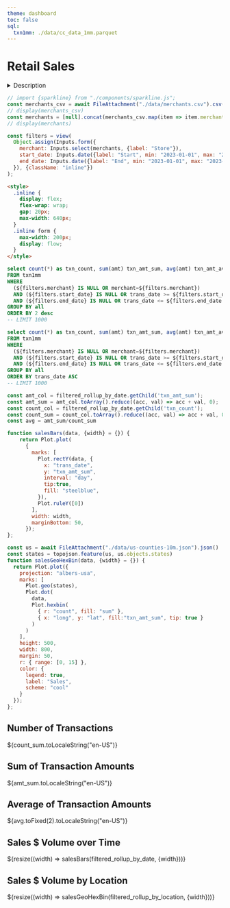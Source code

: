 ```yaml
---
theme: dashboard
toc: false
sql:
  txn1mm: ./data/cc_data_1mm.parquet
---
```

# Retail Sales
<details>
  <summary>Description</summary>

This dashboard demonstrates how easy the Observable Framework makes it to use the superfast OLAP DuckDB-WASM running in browser.
Fake credit card transaction data (just over 1MM records) was generated by [Sparkov_Data_Generation](https://github.com/namebrandon/Sparkov_Data_Generation), and converted to Parquet format (only 35MB) at build time using DuckDB. The filters modify the SQL driving the charts.

</details>

```js
// import {sparkline} from "./components/sparkline.js";
const merchants_csv = await FileAttachment("./data/merchants.csv").csv();
// display(merchants_csv)
const merchants = [null].concat(merchants_csv.map(item => item.merchant).sort());
// display(merchants)
```

```js
const filters = view(
  Object.assign(Inputs.form({
    merchant: Inputs.select(merchants, {label: "Store"}),
    start_date: Inputs.date({label: "Start", min: "2023-01-01", max: "2023-12-31", value: "2023-10-01"}),
    end_date: Inputs.date({label: "End", min: "2023-01-01", max: "2023-12-31", value: "2023-12-31"})
  }), {className: "inline"})
);
```

```html
<style>
  .inline {
    display: flex;
    flex-wrap: wrap;
    gap: 20px;
    max-width: 640px;
  }
  .inline form {
    max-width: 200px;
    display: flow;
  }
</style>
```

```sql id=filtered_rollup_by_location
select count(*) as txn_count, sum(amt) txn_amt_sum, avg(amt) txn_amt_avg, merchant, merch_lat lat, merch_long long
FROM txn1mm
WHERE 
  (${filters.merchant} IS NULL OR merchant=${filters.merchant})
  AND (${filters.start_date} IS NULL OR trans_date >= ${filters.start_date.toISOString().split('T')[0]})
  AND (${filters.end_date} IS NULL OR trans_date <= ${filters.end_date.toISOString().split('T')[0]})
GROUP BY all
ORDER BY 2 desc
-- LIMIT 1000
```
```sql id=filtered_rollup_by_date
select count(*) as txn_count, sum(amt) txn_amt_sum, avg(amt) txn_amt_avg, trans_date
FROM txn1mm
WHERE 
  (${filters.merchant} IS NULL OR merchant=${filters.merchant})
  AND (${filters.start_date} IS NULL OR trans_date >= ${filters.start_date.toISOString().split('T')[0]})
  AND (${filters.end_date} IS NULL OR trans_date <= ${filters.end_date.toISOString().split('T')[0]})
GROUP BY all
ORDER BY trans_date ASC
-- LIMIT 1000
```

```js
const amt_col = filtered_rollup_by_date.getChild('txn_amt_sum');
const amt_sum = amt_col.toArray().reduce((acc, val) => acc + val, 0);
const count_col = filtered_rollup_by_date.getChild('txn_count');
const count_sum = count_col.toArray().reduce((acc, val) => acc + val, 0);
const avg = amt_sum/count_sum
```

```js
function salesBars(data, {width} = {}) {
    return Plot.plot(
      {
        marks: [
          Plot.rectY(data, {
            x: "trans_date", 
            y: "txn_amt_sum", 
            interval: "day", 
            tip:true,
            fill: "steelblue",
          }),
          Plot.ruleY([0])
        ],
        width: width,
        marginBottom: 50,
      });
};
```

```js
const us = await FileAttachment("./data/us-counties-10m.json").json()
const states = topojson.feature(us, us.objects.states)
function salesGeoHexBin(data, {width} = {}) {
  return Plot.plot({
    projection: "albers-usa",
    marks: [
      Plot.geo(states),
      Plot.dot(
        data,
        Plot.hexbin(
          { r: "count", fill: "sum" },
          { x: "long", y: "lat", fill:"txn_amt_sum", tip: true }
        )
      )
    ],
    height: 500,
    width: 800,
    margin: 50,
    r: { range: [0, 15] },
    color: {
      legend: true,
      label: "Sales",
      scheme: "cool"
    }
  });
};
```

<div class="grid grid-cols-3">
  <div class="card">
    <h2>Number of Transactions</h2>
    <span class="big">${count_sum.toLocaleString("en-US")}</span>
  </div>
  <div class="card">
    <h2>Sum of Transaction Amounts</h2>
    <span class="big">${amt_sum.toLocaleString("en-US")}</span>
  </div>
  <div class="card">
    <h2>Average of Transaction Amounts</h2>
    <span class="big">${avg.toFixed(2).toLocaleString("en-US")}</span>
  </div>
</div>
<div class="grid grid-cols-2">
  <div class="card">
    <h2>Sales $ Volume over Time</h2>
    ${resize((width) => salesBars(filtered_rollup_by_date, {width}))}
  </div>
  <div class="card">
    <h2>Sales $ Volume by Location</h2>
    ${resize((width) => salesGeoHexBin(filtered_rollup_by_location, {width}))}
  </div>
</div>


<!-- 
```sql id=summarized_txn
summarize txn1mm 
```

```js
view(Inputs.table(filtered_rollup_by_location))
view(Inputs.table(filtered_transactions))
view(Inputs.table(summarized_txn))
view(Inputs.table(filtered_rollup_by_date))
``` -->
